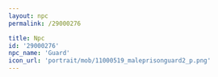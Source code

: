 ```yaml
---
layout: npc
permalink: /29000276

title: Npc
id: '29000276'
npc_name: 'Guard'
icon_url: 'portrait/mob/11000519_maleprisonguard2_p.png'
---
```

